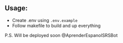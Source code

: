 ## Usage:
- Create .env using `.env.example`
- Follow makefile to build and up everything

P.S. Will be deployed soon @AprenderEspanolSRSBot

